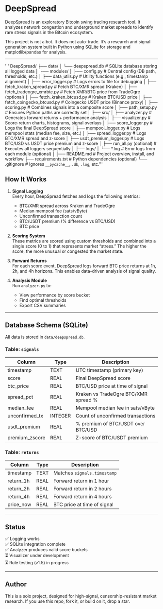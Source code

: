# DeepSpread

DeepSpread is an exploratory Bitcoin swing trading research tool. It analyzes network congestion and underground market spreads to identify rare stress signals in the Bitcoin ecosystem.

This project is not a bot. It does not auto-trade. It’s a research and signal generation system built in Python using SQLite for storage and matplotlib/pandas for analysis.

---
'''
DeepSpread/
├── data/
│   └── deepspread.db               # SQLite database storing all logged data
│
├── modules/
│   ├── config.py                   # Central config (DB path, thresholds, etc.)
│   ├── data_utils.py              # Utility functions (e.g., timestamp alignment)
│   ├── error_logger.py            # Logs errors to file for debugging
│   ├── fetch_kraken_spread.py     # Fetch BTC/XMR spread (Kraken)
│   ├── fetch_tradeogre_xmrbtc.py  # Fetch XMR/BTC price from TradeOgre (optional)
│   ├── fetch_kraken_btcusd.py     # Kraken BTC/USD price
│   ├── fetch_coingecko_btcusd.py  # Coingecko USDT price (Binance proxy)
│   ├── scoring.py                 # Combines signals into a composite score
│   ├── path_setup.py              # Ensures Python paths are correctly set
│
├── src/
│   ├── analyzer.py                # Generates forward returns + performance analysis
│   ├── visualizer.py              # Score-return charts, histograms, signal overlays
│   ├── score_logger.py            # Logs the final DeepSpread score
│   ├── mempool_logger.py          # Logs mempool stats (median fee, size, etc.)
│   ├── spread_logger.py           # Logs BTC/XMR spread and z-score
│   ├── usdt_premium_logger.py     # Logs BTC/USD vs USDT price premium and z-score
│   ├── run_all.py (optional)      # Executes all loggers sequentially
│
├── logs/
│   └── *.log                      # Error logs from each module (optional)
│
├── README.md                      # Project overview, install, and workflow
├── requirements.txt               # Python dependencies (optional)
└── .gitignore                     # Ignores `__pycache__`, `.db`, `.log`, etc.'''



## How It Works

1. **Signal Logging**  
   Every hour, DeepSpread fetches and logs the following metrics:
   - BTC/XMR spread across Kraken and TradeOgre
   - Median mempool fee (sats/vByte)
   - Unconfirmed transaction count
   - BTC/USDT premium (% difference vs BTC/USD)
   - BTC price

2. **Scoring System**  
   These metrics are scored using custom thresholds and combined into a single score (0 to 1) that represents market “stress.” The higher the score, the more unusual or congested the market state.

3. **Forward Returns**  
   For each score event, DeepSpread logs forward BTC price returns at 1h, 2h, and 4h horizons. This enables data-driven analysis of signal quality.

4. **Analysis Module**  
   Run `analyzer.py` to:
   - View performance by score bucket
   - Find optimal thresholds
   - Export CSV summaries

---

## Database Schema (SQLite)

All data is stored in `data/deepspread.db`.

### Table: `signals`

| Column         | Type    | Description                                 |
|----------------|---------|---------------------------------------------|
| timestamp      | TEXT    | UTC timestamp (primary key)                 |
| score          | REAL    | Final DeepSpread score                      |
| btc_price      | REAL    | BTC/USD price at time of signal             |
| spread_pct     | REAL    | Kraken vs TradeOgre BTC/XMR spread %        |
| median_fee     | REAL    | Mempool median fee in sats/vByte            |
| unconfirmed_tx | INTEGER | Count of unconfirmed transactions           |
| usdt_premium   | REAL    | % premium of BTC/USDT over BTC/USD          |
| premium_zscore | REAL    | Z-score of BTC/USDT premium                 |

### Table: `returns`

| Column       | Type  | Description                      |
|--------------|-------|----------------------------------|
| timestamp    | TEXT  | Matches `signals.timestamp`      |
| return_1h    | REAL  | Forward return in 1 hour         |
| return_2h    | REAL  | Forward return in 2 hours        |
| return_4h    | REAL  | Forward return in 4 hours        |
| price_now    | REAL  | BTC price at time of signal      |

---

## Status

✅ Logging works  
✅ SQLite integration complete  
✅ Analyzer produces valid score buckets  
⏳ Visualizer under development  
⏳ Rule testing (v1.5) in progress

---

## Author

This is a solo project, designed for high-signal, censorship-resistant market research. If you use this repo, fork it, or build on it, drop a star.
